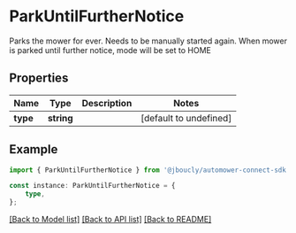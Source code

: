 # ParkUntilFurtherNotice

Parks the mower for ever. Needs to be manually started again. When mower is parked until further notice, mode will be set to HOME

## Properties

Name | Type | Description | Notes
------------ | ------------- | ------------- | -------------
**type** | **string** |  | [default to undefined]

## Example

```typescript
import { ParkUntilFurtherNotice } from '@jboucly/automower-connect-sdk';

const instance: ParkUntilFurtherNotice = {
    type,
};
```

[[Back to Model list]](../README.md#documentation-for-models) [[Back to API list]](../README.md#documentation-for-api-endpoints) [[Back to README]](../README.md)
